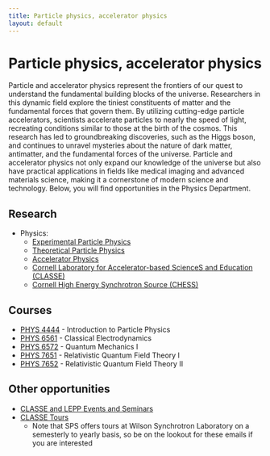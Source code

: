 ```yaml
---
title: Particle physics, accelerator physics
layout: default
---
```

<link rel="stylesheet" href="/main.css">

# Particle physics, accelerator physics

Particle and accelerator physics represent the frontiers of our quest to understand the fundamental building blocks of the universe. Researchers in this dynamic field explore the tiniest constituents of matter and the fundamental forces that govern them. By utilizing cutting-edge particle accelerators, scientists accelerate particles to nearly the speed of light, recreating conditions similar to those at the birth of the cosmos. This research has led to groundbreaking discoveries, such as the Higgs boson, and continues to unravel mysteries about the nature of dark matter, antimatter, and the fundamental forces of the universe. Particle and accelerator physics not only expand our knowledge of the universe but also have practical applications in fields like medical imaging and advanced materials science, making it a cornerstone of modern science and technology. Below, you will find opportunities in the Physics Department.

## Research
- Physics:
  - [Experimental Particle Physics](https://physics.cornell.edu/research/experimental-elementary-particle-physics)
  - [Theoretical Particle Physics](https://physics.cornell.edu/research/theoretical-elementary-particle-physics)
  - [Accelerator Physics](https://physics.cornell.edu/research/accelerator-physics)
  - [Cornell Laboratory for Accelerator-based ScienceS and Education (CLASSE)](https://www.classe.cornell.edu/)
  - [Cornell High Energy Synchrotron Source (CHESS)](https://www.chess.cornell.edu/)

## Courses
- [PHYS 4444](https://classes.cornell.edu/browse/roster/SP23/class/PHYS/4444) - Introduction to Particle Physics
- [PHYS 6561](https://classes.cornell.edu/browse/roster/FA23/class/PHYS/6561) - Classical Electrodynamics
- [PHYS 6572](https://classes.cornell.edu/browse/roster/FA22/class/PHYS/6572) - Quantum Mechanics I
- [PHYS 7651](https://classes.cornell.edu/browse/roster/FA23/class/PHYS/7651) - Relativistic Quantum Field Theory I
- [PHYS 7652](https://classes.cornell.edu/browse/roster/SP23/class/PHYS/7652) - Relativistic Quantum Field Theory II

## Other opportunities
- [CLASSE and LEPP Events and Seminars](https://www.classe.cornell.edu/NewsAndEvents/)
- [CLASSE Tours](https://tours.classe.cornell.edu/)
  - Note that SPS offers tours at Wilson Synchrotron Laboratory on a semesterly to yearly basis, so be on the lookout for these emails if you are interested
